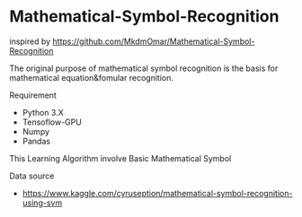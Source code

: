 # Mathematical-Symbol-Recognition

inspired by https://github.com/MkdmOmar/Mathematical-Symbol-Recognition

The original purpose of mathematical symbol recognition is the basis for mathematical equation&fomular recognition.

Requirement
 * Python 3.X
 * Tensoflow-GPU
 * Numpy
 * Pandas

This Learning Algorithm involve Basic Mathematical Symbol 

Data source
* https://www.kaggle.com/cyruseption/mathematical-symbol-recognition-using-svm
